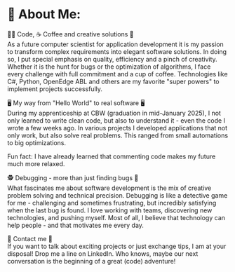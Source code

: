 <h1>🌟 About Me:</h1>
</hr>
👨‍💻 Code, ☕ Coffee and creative solutions 🎯</br>
As a future computer scientist for application development it is my passion to transform complex requirements into elegant software solutions. In doing so, I put special emphasis on quality, efficiency and a pinch of creativity. Whether it is the hunt for bugs or the optimization of algorithms, I face every challenge with full commitment and a cup of coffee. Technologies like C#, Python, OpenEdge ABL and others are my favorite "super powers" to implement projects successfully.</br>

🖥️ My way from "Hello World" to real software 🖥️</br>
During my apprenticeship at CBW (graduation in mid-January 2025), I not only learned to write clean code, but also to understand it - even the code I wrote a few weeks ago. In various projects I developed applications that not only work, but also solve real problems. This ranged from small automations to big optimizations.

Fun fact: I have already learned that commenting code makes my future much more relaxed.

🕵️‍ Debugging - more than just finding bugs 🐞</br>
What fascinates me about software development is the mix of creative problem solving and technical precision. Debugging is like a detective game for me - challenging and sometimes frustrating, but incredibly satisfying when the last bug is found. I love working with teams, discovering new technologies, and pushing myself. Most of all, I believe that technology can help people - and that motivates me every day.

📨 Contact me 📨</br>
If you want to talk about exciting projects or just exchange tips, I am at your disposal! Drop me a line on LinkedIn. Who knows, maybe our next conversation is the beginning of a great (code) adventure!
